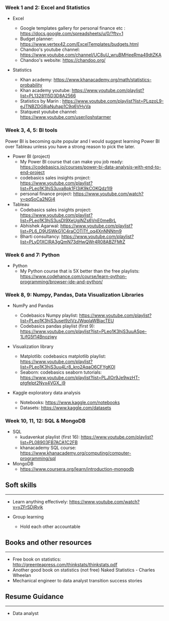 ### Week 1 and 2: Excel and Statistics

- Excel

  - Google templates gallery for personal finance etc : https://docs.google.com/spreadsheets/u/0/?ftv=1
  - Budget planner: https://www.vertex42.com/ExcelTemplates/budgets.html
  - Chandoo's youtube channel: https://www.youtube.com/channel/UC8uU_wruBMHeeRma49dtZKA
  - Chandoo's website: https://chandoo.org/

- Statistics
  - Khan academy: https://www.khanacademy.org/math/statistics-probability
  - Khan academy youtube: https://www.youtube.com/playlist?list=PL1328115D3D8A2566
  - Statistics by Marin : https://www.youtube.com/playlist?list=PLqzoL9-eJTNBZDG8jaNuhap1C9q6VHyVa
  - Statquest youtube channel: https://www.youtube.com/user/joshstarmer

### Week 3, 4, 5: BI tools

Power BI is becoming quite popular and I would suggest learning Power BI over Tableau unless you have a strong reason to pick the later.

- Power BI (project)
  - My Power BI course that can make you job ready: https://codebasics.io/courses/power-bi-data-analysis-with-end-to-end-project
  - codebasics sales insights project: https://www.youtube.com/playlist?list=PLeo1K3hjS3uva8pk1FI3iK9kCOKQdz1I9
  - personal finance project: https://www.youtube.com/watch?v=pqSoCa2NGj4
- Tableau
  - Codebasics sales insights project: https://www.youtube.com/playlist?list=PLeo1K3hjS3usDI9XeUgjNZs6VnE0meBrL
  - Abhishek Agarwal: https://www.youtube.com/playlist?list=PL6_D9USWkG1C4raCOTlTf_oq4XnNNNtm9
  - Bharti consultancy: https://www.youtube.com/playlist?list=PLyD1XCIRA3gQmN73dHwQWr4R08ABZFMtZ

### Week 6 and 7: Python

- Python
  - My Python course that is 5X better than the free playlists: https://www.codehance.com/course/learn-python-programming/browser-ide-and-python/

### Week 8, 9: Numpy, Pandas, Data Visualization Libraries

- NumPy and Pandas

  - Codebasics Numpy playlist: https://www.youtube.com/playlist?list=PLeo1K3hjS3uset9zIVzJWqplaWBiacTEU
  - Codebasics pandas playlist (first 9): https://www.youtube.com/playlist?list=PLeo1K3hjS3uuASpe-1LjfG5f14Bnozjwy

- Visualization library
  - Matplotlib: codebasics matplotlib playlist: https://www.youtube.com/playlist?list=PLeo1K3hjS3uu4Lr8_kro2AqaO6CFYgKOl
  - Seaborn: codebasics seaborn tutorials: https://www.youtube.com/playlist?list=PLJIOr9Je9wzHT-ptgfelpt2Nyx4VGX_j9
- Kaggle exploratory data analysis
  - Notebooks: https://www.kaggle.com/notebooks
  - Datasets: https://www.kaggle.com/datasets

### Week 10, 11, 12: SQL & MongoDB

- SQL
  - kudavenkat playlist (first 16): https://www.youtube.com/playlist?list=PL08903FB7ACA1C2FB
  - khanacademy SQL course: https://www.khanacademy.org/computing/computer-programming/sql
- MongoDB
  - https://www.coursera.org/learn/introduction-mongodb

## Soft skills

---

- Learn anything effectively: https://www.youtube.com/watch?v=yZFrSDjRvjk

- Group learning
  - Hold each other accountable

## Books and other resources

---

- Free book on statistics: http://greenteapress.com/thinkstats/thinkstats.pdf
- Another good book on statistics (not free) Naked Statistics - Charles Wheelan
- Mechanical engineer to data analyst transition success stories

## Resume Guidance

---

- Data analyst
